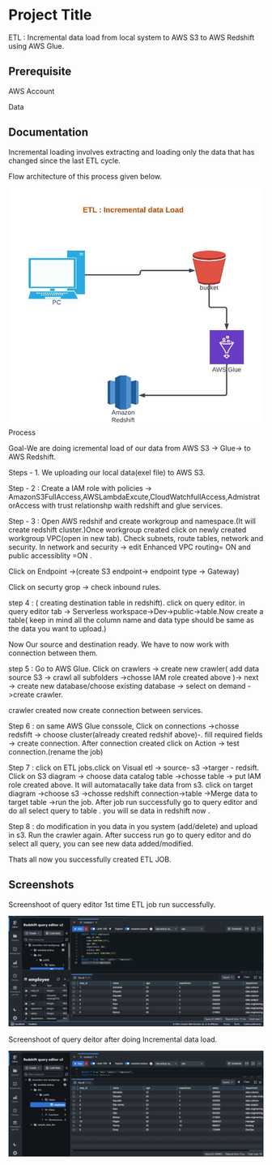 
# Project Title

ETL : Incremental data load from local system to AWS S3 to AWS Redshift using AWS Glue.


## Prerequisite

AWS Account

Data

## Documentation

Incremental loading involves extracting and loading only the data that has changed since the last ETL cycle.


Flow architecture of this process given below.

![alt text](<Blank diagram-1.jpeg>)
Process 

Goal-We are doing icremental load of our data from AWS S3 -> Glue-> to AWS Redshift.

Steps - 1. We uploading our local data(exel file) to AWS S3.

Step - 2 : Create a IAM role with policies -> AmazonS3FullAccess,AWSLambdaExcute,CloudWatchfullAccess,AdmistratorAccess with trust relationshp waith redshift and glue services. 

Step - 3 : Open AWS redshif and create workgroup and namespace.(It will create redshift cluster.)Once workgroup created click on newly created workgroup VPC(open in new tab).
Check subnets, route tables, network and security.
In network and security -> edit Enhanced VPC routing= ON and public accessiblity =ON .


Click on Endpoint ->(create S3 endpoint-> endpoint type -> Gateway)

Click on securty grop -> check inbound rules.

step 4 : ( creating destination table in redshift). click on query editor. in query editor tab -> Serverless workspace->Dev->public->table.Now create a table( keep in mind all the column name and data type should be same as the data you want to upload.)

Now Our source and destination ready. We have to now work with connection between them.

step 5 : Go to AWS Glue. Click on crawlers -> create new crawler( add data source S3 -> crawl all subfolders ->chosse IAM role created above )-> next -> create new database/choose existing database -> select on demand ->create crawler.

crawler created now create connection between services.

Step 6 : on same AWS Glue conssole, Click on connections ->chosse redsfift -> choose cluster(already created redshif above)-. fill required fields -> create connection. After connection created click on Action -> test connection.(rename the job)

Step 7 : click on ETL jobs.click on Visual etl -> source- s3 ->targer - redsift.
Click on S3 diagram -> choose data catalog table ->chosse table -> put IAM role created above. It will automatacally take data from s3.
click on target diagram ->choose s3 ->chosse redshift connection->table ->Merge data to target table ->run the job.
After job run successfully go to query editor and do all select query to table . you will se data in redshift now .

Step 8 : do modification in you data in you system (add/delete) and upload in s3. Run the crawler again. After success run go to query editor and do select all query, you can see new data added/modified.

Thats all now you successfully created ETL JOB.
## Screenshots

Screenshoot of query editor 1st time ETL job run successfully.

![alt text](<Screenshot (6).png>)


Screenshoot of query deitor after doing Incremental data load.


![alt text](<Screenshot (7).png>)